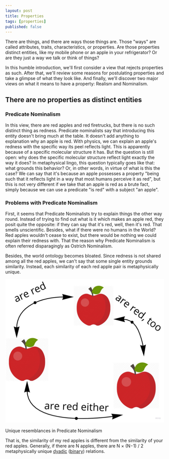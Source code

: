 ```yaml
---
layout: post
title: Properties
tags: [properties]
published: false
---
```


There are things, and there are ways those things are. Those "ways" are called attributes, traits, characteristics, or properties. Are those properties distinct entities, like my mobile phone or an apple in your refrigerator? Or are they just a way we talk or think of things?

In this humble introduction, we'll first consider a view that rejects properties as such. After that, we'll review some reasons for postulating properties and take a glimpse of what they look like. And finally, we'll discover two major views on what it means to have a property: Realism and Nominalism.

## There are no properties as distinct entities
### Predicate Nominalism
In this view, there are red apples and red firetrucks, but there is no such distinct thing as redness. Predicate nominalists say that introducing this entity doesn't bring much at the table. It doesn't add anything to explanation why an apple is red. With physics, we can explain an apple's redness with the specific way its peel reflects light. This is apparently because of a specific molecular structure it has. But the question is still open: why does the specific molecular structure reflect light exactly the way it does? In metaphysical lingo, this question typically goes like that: what grounds this behavior? Or, in other words, in virtue of what is this the case? We can say that it's because an apple possesses a property "being such that it reflects light in a way that most humans perceive it as red", but this is not very different if we take that an apple is red as a brute fact, simply because we can use a predicate "is red" with a subject "an apple".

### Problems with Predicate Nominalism
First, it seems that Predicate Nominalists try to explain things the other way round. Instead of trying to find out what is it which makes an apple red, they posit quite the opposite: if they can say that it's red, well, then it's red. That smells unscientific. Besides, what if there were no humans in the World? Red apples wouldn't cease to exist, but there would be nothing we could explain their redness with. That the reason why Predicate Nominalism is often referred disparagingly as Ostrich Nominalism.

Besides, the world ontology becomes bloated. Since redness is not shared among all the red apples, we can't say that some single entity grounds similarity. Instead, each similarity of each red apple pair is metaphysically unique.

![Unique resemblances in Predicate Nominalism](/images/properties/unique_resemblances_in_predicate_nominalism.jpg)
<figcaption>Unique resemblances in Predicate Nominalism</figcaption>

That is, the similarity of my red apples is different from the similarity of your red apples. Generally, if there are N apples, there are N × (N - 1) / 2 metaphysically unique [dyadic](https://en.wikipedia.org/wiki/Dyadic) ([binary](https://en.wikipedia.org/wiki/Binary_relation)) relations.

